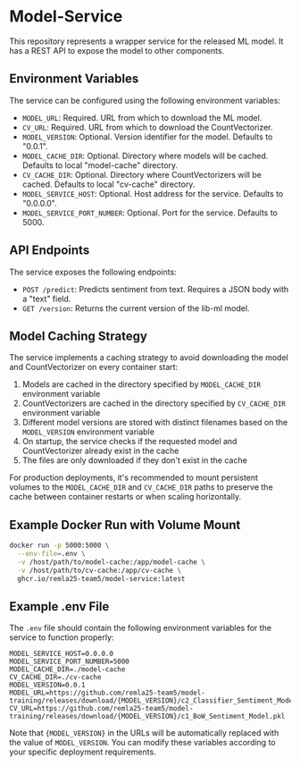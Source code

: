 # Model-Service

This repository represents a wrapper service for the released ML model. It has a REST API to
expose the model to other components.

## Environment Variables

The service can be configured using the following environment variables:

- `MODEL_URL`: Required. URL from which to download the ML model.
- `CV_URL`: Required. URL from which to download the CountVectorizer.
- `MODEL_VERSION`: Optional. Version identifier for the model. Defaults to "0.0.1".
- `MODEL_CACHE_DIR`: Optional. Directory where models will be cached. Defaults to local "model-cache" directory.
- `CV_CACHE_DIR`: Optional. Directory where CountVectorizers will be cached. Defaults to local "cv-cache" directory.
- `MODEL_SERVICE_HOST`: Optional. Host address for the service. Defaults to "0.0.0.0".
- `MODEL_SERVICE_PORT_NUMBER`: Optional. Port for the service. Defaults to 5000.

## API Endpoints

The service exposes the following endpoints:

- `POST /predict`: Predicts sentiment from text. Requires a JSON body with a "text" field.
- `GET /version`: Returns the current version of the lib-ml model.

## Model Caching Strategy

The service implements a caching strategy to avoid downloading the model and CountVectorizer on every container start:

1. Models are cached in the directory specified by `MODEL_CACHE_DIR` environment variable
2. CountVectorizers are cached in the directory specified by `CV_CACHE_DIR` environment variable
3. Different model versions are stored with distinct filenames based on the `MODEL_VERSION` environment variable
4. On startup, the service checks if the requested model and CountVectorizer already exist in the cache
5. The files are only downloaded if they don't exist in the cache

For production deployments, it's recommended to mount persistent volumes to the `MODEL_CACHE_DIR` and `CV_CACHE_DIR` paths to preserve the cache between container restarts or when scaling horizontally.

## Example Docker Run with Volume Mount

```bash
docker run -p 5000:5000 \
  --env-file=.env \
  -v /host/path/to/model-cache:/app/model-cache \
  -v /host/path/to/cv-cache:/app/cv-cache \
  ghcr.io/remla25-team5/model-service:latest
```

## Example .env File

The `.env` file should contain the following environment variables for the service to function properly:

```
MODEL_SERVICE_HOST=0.0.0.0
MODEL_SERVICE_PORT_NUMBER=5000
MODEL_CACHE_DIR=./model-cache
CV_CACHE_DIR=./cv-cache
MODEL_VERSION=0.0.1
MODEL_URL=https://github.com/remla25-team5/model-training/releases/download/{MODEL_VERSION}/c2_Classifier_Sentiment_Model.joblib
CV_URL=https://github.com/remla25-team5/model-training/releases/download/{MODEL_VERSION}/c1_BoW_Sentiment_Model.pkl
```

Note that `{MODEL_VERSION}` in the URLs will be automatically replaced with the value of `MODEL_VERSION`. You can modify these variables according to your specific deployment requirements.